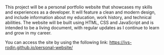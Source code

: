 This project will be a personal portfolio website that showcases my skills and experiences as a developer. It will feature a clean and modern design, and include information about my education, work history, and technical abilities. The website will be built using HTML, CSS and JavaScript and is intended to be a living document, with regular updates as I continue to learn and grow in my career.

You can access the site by using the following link: https://ivs-rodin.github.io/personal-website/